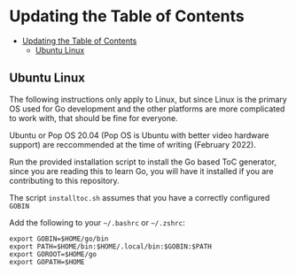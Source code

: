 # Updating the Table of Contents

- [Updating the Table of Contents](#updating-the-table-of-contents)
	- [Ubuntu Linux](#ubuntu-linux)

## Ubuntu Linux

The following instructions only apply to Linux, but since Linux is the 
primary OS used for Go development and the other platforms are more 
complicated to work with, that should be fine for everyone. 

Ubuntu or Pop OS 20.04 (Pop OS is Ubuntu with better video hardware support) 
are reccommended at the time of writing (February 2022).

Run the provided installation script to install the Go based ToC generator, 
since you are reading this to learn Go, you will have it installed if you 
are contributing to this repository.

The script `installtoc.sh` assumes that you have a correctly configured `GOBIN`

Add the following to your `~/.bashrc` or `~/.zshrc`:

    export GOBIN=$HOME/go/bin
    export PATH=$HOME/bin:$HOME/.local/bin:$GOBIN:$PATH
    export GOROOT=$HOME/go
    export GOPATH=$HOME

